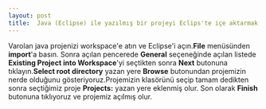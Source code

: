 ```yaml
---
layout: post
title:  Java (Eclipse) ile yazılmış bir projeyi Eclips'te içe aktarmak 
---
```

   Varolan java projenizi workspace'e atın ve Eclipse'i açın.<b>File</b> menüsünden <b>import</b>'a basın.
Sonra açılan pencerede <b>General</b> seçeneğinde açılan listede <b>Existing Project into Workspace</b>'yi 
seçtikten sonra <b>Next</b> butonuna tıklayın.<b>Select root directory</b> yazan yere <b>Browse</b> butonundan projemizin 
nerde olduğunu gösteriyoruz.Projemizin klasörünü seçip tamam dedikten sonra seçtiğimiz proje <b>Projects:</b> yazan yere eklenmiş olur.
Son olarak <b>Finish</b> butonuna tıklıyoruz ve projemiz açılmış olur.

